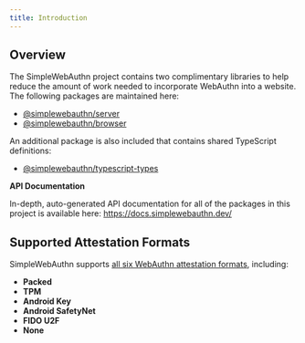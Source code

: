 ```yaml
---
title: Introduction
---
```


## Overview

The SimpleWebAuthn project contains two complimentary libraries to help reduce the amount of work
needed to incorporate WebAuthn into a website. The following packages are maintained here:

- [@simplewebauthn/server](./packages/server)
- [@simplewebauthn/browser](./packages/browser)

An additional package is also included that contains shared TypeScript definitions:

- [@simplewebauthn/typescript-types](./packages/types)

**API Documentation**

In-depth, auto-generated API documentation for all of the packages in this project is available
here:
https://docs.simplewebauthn.dev/

## Supported Attestation Formats

SimpleWebAuthn supports [all six WebAuthn attestation formats](https://w3c.github.io/webauthn/#sctn-defined-attestation-formats), including:

- **Packed**
- **TPM**
- **Android Key**
- **Android SafetyNet**
- **FIDO U2F**
- **None**
